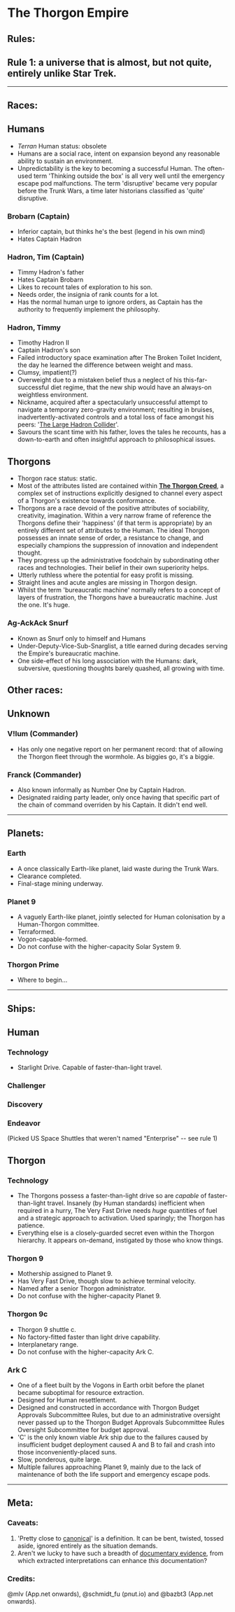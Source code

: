 # The Thorgon Empire

## Rules:

## Rule 1: a universe that is almost, but not quite, entirely unlike Star Trek.

---

## Races:

## Humans
* *Terran* Human status: obsolete
* Humans are a social race, intent on expansion beyond any reasonable ability to sustain an environment.
* Unpredictability is the key to becoming a successful Human. The often-used term 'Thinking outside the box' is all very well until the emergency escape pod malfunctions. The term 'disruptive' became very popular before the Trunk Wars, a time later historians classified as 'quite' disruptive.

### Brobarn (Captain)
* Inferior captain, but thinks he's the best (legend in his own mind)
* Hates Captain Hadron

### Hadron, Tim (Captain)
* Timmy Hadron's father
* Hates Captain Brobarn
* Likes to recount tales of exploration to his son.
* Needs order, the insignia of rank counts for a lot.
* Has the normal human urge to ignore orders, as Captain has the authority to frequently implement the philosophy.

### Hadron, Timmy
* Timothy Hadron II
* Captain Hadron's son
* Failed introductory space examination after The Broken Toilet Incident, the day he learned the difference between weight and mass.
* Clumsy, impatient(?)
* Overweight due to a mistaken belief thus a neglect of his this-far-successful diet regime, that the new ship would have an always-on weightless environment.
* Nickname, acquired after a spectacularly unsuccessful attempt to navigate a temporary zero-gravity environment; resulting in bruises, inadvertently-activated controls and a total loss of face amongst his peers: '[The Large Hadron Collider](http://youtu.be/qQNpucos9wc)'.
* Savours the scant time with his father, loves the tales he recounts, has a down-to-earth and often insightful approach to philosophical issues.

## Thorgons
* Thorgon race status: static.
* Most of the attributes listed are contained within [**The Thorgon Creed**](the_thorgon_creed.md), a complex set of instructions explicitly designed to channel every aspect of a Thorgon's existence towards conformance.
* Thorgons are a race devoid of the positive attributes of sociability, creativity, imagination. Within a very narrow frame of reference the Thorgons define their 'happiness' (if that term is appropriate) by an entirely different set of attributes to the Human. The ideal Thorgon possesses an innate sense of order, a resistance to change, and especially champions the suppression of innovation and independent thought.
* They progress up the administrative foodchain by subordinating other races and technologies. Their belief in their own superiority helps.
* Utterly ruthless where the potential for easy profit is missing.
* Straight lines and acute angles are missing in Thorgon design.
* Whilst the term 'bureaucratic machine' normally refers to a concept of layers of frustration, the Thorgons have a bureaucratic machine. Just the one. It's huge.

### Ag-AckAck Snurf
* Known as Snurf only to himself and Humans
* Under-Deputy-Vice-Sub-Snarglist, a title earned during decades serving the Empire's bureaucratic machine.
* One side-effect of his long association with the Humans: dark, subversive, questioning thoughts barely quashed, all growing with time.

## Other races:

## Unknown
### V!lum (Commander)
* Has only one negative report on her permanent record: that  of allowing the Thorgon fleet through the wormhole. As biggies go, it's a biggie.
### Franck (Commander)
* Also known informally as Number One by Captain Hadron.
* Designated raiding party leader, only once having that specific part of the chain of command overriden by his Captain. It didn't end well.

---

## Planets:

### Earth
* A once classically Earth-like planet, laid waste during the Trunk Wars.
* Clearance completed.
* Final-stage mining underway.

### Planet 9
* A vaguely Earth-like planet, jointly selected for Human colonisation by a Human-Thorgon committee.
* Terraformed.
* Vogon-capable-formed.
* Do not confuse with the higher-capacity Solar System 9.

### Thorgon Prime
* Where to begin…

---

## Ships:

## Human
### Technology
* Starlight Drive. Capable of faster-than-light travel.
### Challenger
### Discovery
### Endeavor
(Picked US Space Shuttles that weren't named "Enterprise" -- see rule 1)

## Thorgon
### Technology
* The Thorgons possess a faster-than-light drive so are *capable* of faster-than-light travel. Insanely (by Human standards) inefficient when required in a hurry, The Very Fast Drive needs *huge* quantities of fuel and a strategic approach to activation. Used sparingly; the Thorgon has patience.
* Everything else is a closely-guarded secret even within the Thorgon hierarchy. It appears on-demand, instigated by those who know things. 
### Thorgon 9
* Mothership assigned to Planet 9.
* Has Very Fast Drive, though slow to achieve terminal velocity.
* Named after a senior Thorgon administrator.
* Do not confuse with the higher-capacity Planet 9.
### Thorgon 9c
* Thorgon 9 shuttle c.
* No factory-fitted faster than light drive capability.
* Interplanetary range.
* Do not confuse with the higher-capacity Ark C.
### Ark C
* One of a fleet built by the Vogons in Earth orbit before the planet became suboptimal for resource extraction.
* Designed for Human resettlement.
* Designed and constructed in accordance with Thorgon Budget Approvals Subcommittee Rules, but due to an administrative oversight never passed up to the Thorgon Budget Approvals Subcommittee Rules Oversight Subcommittee for budget approval.
* 'C' is the only known viable Ark ship due to the failures caused by insufficient budget deployment caused A and B to fail and crash into those inconveniently-placed suns.
* Slow, ponderous, quite large.
* Multiple failures approaching Planet 9, mainly due to the lack of maintenance of both the life support and emergency escape pods.

---

## Meta:

### Caveats:
1. 'Pretty close to [canonical](http://www.urbandictionary.com/define.php?term=Canon)' is a definition. It can be bent, twisted, tossed aside, ignored entirely as the situation demands.
1. Aren't we lucky to have such a breadth of [documentary evidence,](https://en.m.wikipedia.org/wiki/Science_fiction) from which extracted interpretations can enhance *this* documentation?

### Credits:
@mlv (App.net onwards), @schmidt_fu (pnut.io) and @bazbt3 (App.net onwards).
